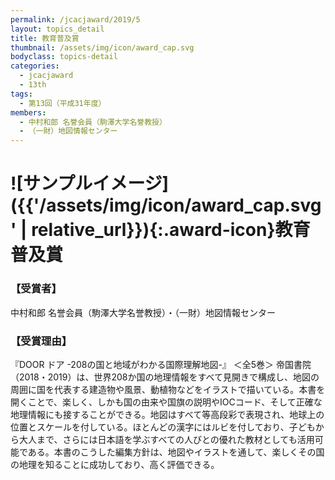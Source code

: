 ```yaml
---
permalink: /jcacjaward/2019/5
layout: topics_detail
title: 教育普及賞
thumbnail: /assets/img/icon/award_cap.svg
bodyclass: topics-detail
categories:
  - jcacjaward
  - 13th
tags:
  - 第13回（平成31年度）
members:
  - 中村和郎 名誉会員（駒澤大学名誉教授）
  - （一財）地図情報センター
---
```


# ![サンプルイメージ]({{'/assets/img/icon/award_cap.svg' | relative_url}}){:.award-icon}教育普及賞

### 【受賞者】

中村和郎 名誉会員（駒澤大学名誉教授）・（一財）地図情報センター

### 【受賞理由】

『DOOR ドア -208の国と地域がわかる国際理解地図-』 ＜全5巻＞ 帝国書院（2018・2019）は、世界208か国の地理情報をすべて見開きで構成し、地図の周囲に国を代表する建造物や風景、動植物などをイラストで描いている。本書を開くことで、楽しく、しかも国の由来や国旗の説明やIOCコード、そして正確な地理情報にも接することができる。地図はすべて等高段彩で表現され、地球上の位置とスケールを付している。ほとんどの漢字にはルビを付しており、子どもから大人まで、さらには日本語を学ぶすべての人びとの優れた教材としても活用可能である。本書のこうした編集方針は、地図やイラストを通して、楽しくその国の地理を知ることに成功しており、高く評価できる。
